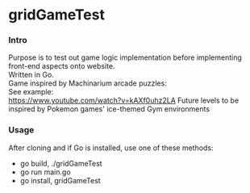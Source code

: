 # gridGameTest

### Intro
Purpose is to test out game logic implementation before implementing front-end aspects onto website.  
Written in Go.  
Game inspired by Machinarium arcade puzzles:  
See example:  
https://www.youtube.com/watch?v=kAXf0uhz2LA
Future levels to be inspired by Pokemon games' ice-themed Gym environments

### Usage
After cloning and if Go is installed, use one of these methods:
* go build, ./gridGameTest
* go run main.go
* go install, gridGameTest

